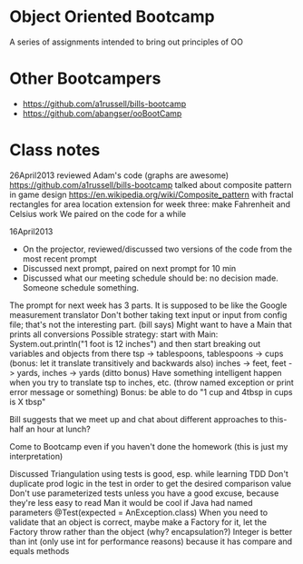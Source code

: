 Object Oriented Bootcamp
===========

A series of assignments intended to bring out principles of OO


Other Bootcampers
===========

* https://github.com/a1russell/bills-bootcamp
* https://github.com/abangser/ooBootCamp


Class notes
===========

26April2013
reviewed Adam's code (graphs are awesome) https://github.com/a1russell/bills-bootcamp
talked about composite pattern in game design https://en.wikipedia.org/wiki/Composite_pattern with fractal rectangles for area location
extension for week three: make Fahrenheit and Celsius work
We paired on the code for a while

16April2013
- On the projector, reviewed/discussed two versions of the code from the most recent prompt
- Discussed next prompt, paired on next prompt for 10 min
- Discussed what our meeting schedule should be: no decision made. Someone schedule something.

The prompt for next week has 3 parts. It is supposed to be like the Google measurement translator
Don't bother taking text input or input from config file; that's not the interesting part. (bill says)
Might want to have a Main that prints all conversions
Possible strategy: start with Main: System.out.println("1 foot is 12 inches") and then start breaking out variables and objects from there
tsp -> tablespoons, tablespoons -> cups (bonus: let it translate transitively and backwards also)
inches -> feet, feet -> yards, inches -> yards (ditto bonus)
Have something intelligent happen when you try to translate tsp to inches, etc. (throw named exception or print error message or something)
Bonus: be able to do "1 cup and 4tbsp in cups is X tbsp"

Bill suggests that we meet up and chat about different approaches to this- half an hour at lunch?

Come to Bootcamp even if you haven't done the homework (this is just my interpretation)

Discussed
Triangulation using tests is good, esp. while learning TDD
Don't duplicate prod logic in the test in order to get the desired comparison value
Don't use parameterized tests unless you have a good excuse, because they're less easy to read
Man it would be cool if Java had named parameters
@Test(expected = AnException.class)
When you need to validate that an object is correct, maybe make a Factory for it, let the Factory throw rather than the object (why? encapsulation?)
Integer is better than int (only use int for performance reasons) because it has compare and equals methods
